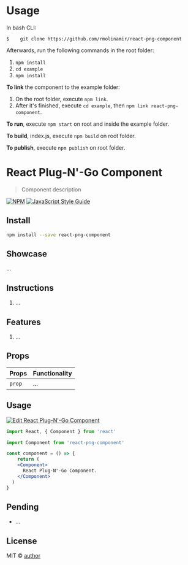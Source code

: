 # Usage

In bash CLI:

`$    git clone https://github.com/rmolinamir/react-png-component`

Afterwards, run the following commands in the root folder:

1. `npm install`
2. `cd example`
3. `npm install`

**To link** the component to the example folder:

1. On the root folder, execute `npm link`.
2. After it's finished, execute `cd example`, then `npm link react-png-component`.

**To run**, execute `npm start` on root and inside the example folder.

**To build**, index.js, execute `npm build` on root folder.

**To publish**, execute `npm publish` on root folder.

# React Plug-N'-Go Component

> Component description

[![NPM](https://img.shields.io/npm/v/react-png-component.svg)](https://www.npmjs.com/package/react-png-component) [![JavaScript Style Guide](https://img.shields.io/badge/code_style-standard-brightgreen.svg)](https://standardjs.com)

## Install

```bash
npm install --save react-png-component
```

## Showcase

...

## Instructions

1. ...

## Features

1. ...

## Props

Props               |       Functionality
-------------       |       -------------
`prop`              |       ...

## Usage

[![Edit React Plug-N'-Go Component](https://codesandbox.io/static/img/play-codesandbox.svg)](https://codesandbox.io/)

```jsx
import React, { Component } from 'react'

import Component from 'react-png-component'

const component = () => {
    return (
    <Component>
      React Plug-N'-Go Component.
    </Component>
  )
}
```

## Pending

- ...

## License

MIT © [author](https://github.com/author)